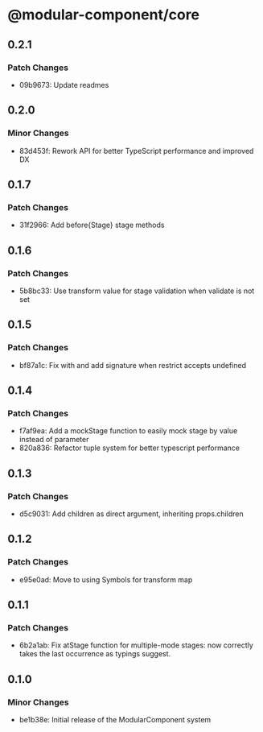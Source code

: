 # @modular-component/core

## 0.2.1

### Patch Changes

- 09b9673: Update readmes

## 0.2.0

### Minor Changes

- 83d453f: Rework API for better TypeScript performance and improved DX

## 0.1.7

### Patch Changes

- 31f2966: Add before{Stage} stage methods

## 0.1.6

### Patch Changes

- 5b8bc33: Use transform value for stage validation when validate is not set

## 0.1.5

### Patch Changes

- bf87a1c: Fix with and add signature when restrict accepts undefined

## 0.1.4

### Patch Changes

- f7af9ea: Add a mockStage function to easily mock stage by value instead of parameter
- 820a836: Refactor tuple system for better typescript performance

## 0.1.3

### Patch Changes

- d5c9031: Add children as direct argument, inheriting props.children

## 0.1.2

### Patch Changes

- e95e0ad: Move to using Symbols for transform map

## 0.1.1

### Patch Changes

- 6b2a1ab: Fix atStage function for multiple-mode stages: now correctly takes the last occurrence as typings suggest.

## 0.1.0

### Minor Changes

- be1b38e: Initial release of the ModularComponent system

